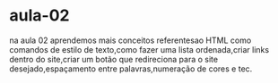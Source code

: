 # aula-02 
na aula 02 aprendemos mais conceitos referentesao HTML como comandos de estilo de texto,como fazer uma lista ordenada,criar links dentro do site,criar um botão que redireciona para o site desejado,espaçamento entre palavras,numeração de cores e tec.